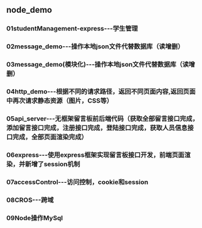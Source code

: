 ## node_demo

### 01studentManagement-express---学生管理

### 02message_demo---操作本地json文件代替数据库（读增删）

### 03message_demo(模块化)---操作本地json文件代替数据库（读增删）

### 04http_demo---根据不同的请求路径，返回不同页面内容,返回页面中再次请求静态资源（图片，CSS等）

### 05api_server---无框架留言板前后端代码（获取全部留言接口完成，添加留言接口完成，注册接口完成，登陆接口完成，获取人员信息接口完成，全部页面渲染完成）

### 06express---使用express框架实现留言板接口开发，前端页面渲染，并新增了session机制

### 07accessControl---访问控制，cookie和session

### 08CROS---跨域

### 09Node操作MySql















